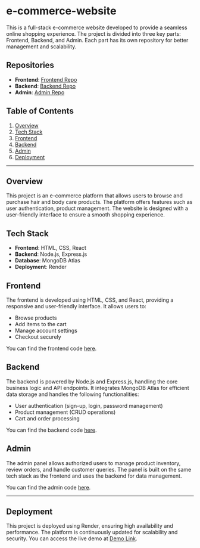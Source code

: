 # e-commerce-website

This is a full-stack e-commerce website developed to provide a seamless online shopping experience. The project is divided into three key parts: Frontend, Backend, and Admin. Each part has its own repository for better management and scalability.

## Repositories

- **Frontend**: [Frontend Repo]((https://github.com/lhchi04/e-commerce-website-frontend))
- **Backend**: [Backend Repo]((https://github.com/lhchi04/e-commerce-website-backend))
- **Admin**: [Admin Repo]((https://github.com/lhchi04/e-commerce-website-admin))

## Table of Contents

1. [Overview](#overview)
2. [Tech Stack](#tech-stack)
3. [Frontend](#frontend)
4. [Backend](#backend)
5. [Admin](#admin)
6. [Deployment](#deployment)

---

## Overview

This project is an e-commerce platform that allows users to browse and purchase hair and body care products. The platform offers features such as user authentication, product management. The website is designed with a user-friendly interface to ensure a smooth shopping experience.

## Tech Stack

- **Frontend**: HTML, CSS, React
- **Backend**: Node.js, Express.js
- **Database**: MongoDB Atlas
- **Deployment**: Render

## Frontend

The frontend is developed using HTML, CSS, and React, providing a responsive and user-friendly interface. It allows users to:

- Browse products
- Add items to the cart
- Manage account settings
- Checkout securely

You can find the frontend code [here](https://github.com/lhchi04/e-commerce-website-frontend).

## Backend

The backend is powered by Node.js and Express.js, handling the core business logic and API endpoints. It integrates MongoDB Atlas for efficient data storage and handles the following functionalities:

- User authentication (sign-up, login, password management)
- Product management (CRUD operations)
- Cart and order processing

You can find the backend code [here](https://github.com/lhchi04/e-commerce-website-backend).

## Admin

The admin panel allows authorized users to manage product inventory, review orders, and handle customer queries. The panel is built on the same tech stack as the frontend and uses the backend for data management.

You can find the admin code [here](https://github.com/lhchi04/e-commerce-website-admin).


---

## Deployment

This project is deployed using Render, ensuring high availability and performance. The platform is continuously updated for scalability and security. You can access the live demo at [Demo Link](https://e-commerce-website-admin.onrender.com).
